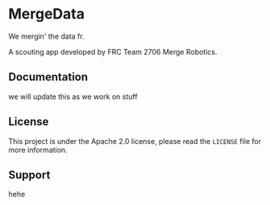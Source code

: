 # MergeData
We mergin' the data fr.

A scouting app developed by FRC Team 2706 Merge Robotics.

## Documentation
we will update this as we work on stuff

## License
This project is under the Apache 2.0 license, please read the `LICENSE` file for more information.

## Support
hehe
